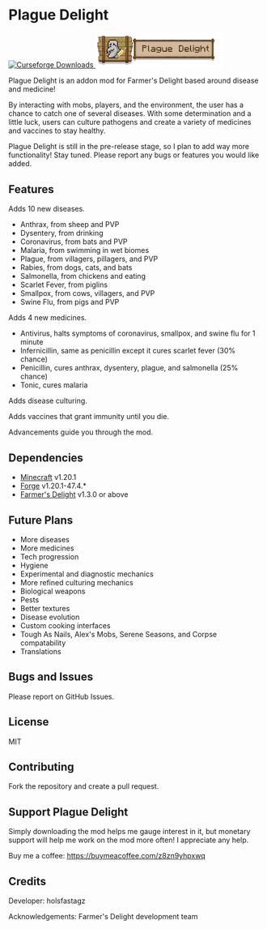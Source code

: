 # Plague Delight
<a href="https://www.curseforge.com/minecraft/mc-mods/plague-delight">
  <img src="http://cf.way2muchnoise.eu/full_1348605_downloads.svg" alt="Curseforge Downloads">
</a>
<img src="src/main/resources/plaguedelight_logo.png" width="50%">

Plague Delight is an addon mod for Farmer's Delight based around disease and
medicine!

By interacting with mobs, players, and the environment, the user has a chance
to catch one of several diseases. With some determination and a little luck,
users can culture pathogens and create a variety of medicines and vaccines to
stay healthy.

Plague Delight is still in the pre-release stage, so I plan to add way more
functionality! Stay tuned. Please report any bugs or features you would like
added.

## Features

Adds 10 new diseases.
- Anthrax, from sheep and PVP
- Dysentery, from drinking
- Coronavirus, from bats and PVP
- Malaria, from swimming in wet biomes
- Plague, from villagers, pillagers, and PVP
- Rabies, from dogs, cats, and bats
- Salmonella, from chickens and eating
- Scarlet Fever, from piglins
- Smallpox, from cows, villagers, and PVP
- Swine Flu, from pigs and PVP

Adds 4 new medicines.
- Antivirus, halts symptoms of coronavirus, smallpox, and swine flu for 1
  minute
- Infernicillin, same as penicillin except it cures scarlet fever (30% chance)
- Penicillin, cures anthrax, dysentery, plague, and salmonella (25% chance)
- Tonic, cures malaria

Adds disease culturing.

Adds vaccines that grant immunity until you die.

Advancements guide you through the mod.

## Dependencies

- [Minecraft](https://minecraft.net) v1.20.1
- [Forge](https://files.minecraftforge.net/net/minecraftforge/forge/index_1.20.1.html) v1.20.1-47.4.*
- [Farmer's Delight](https://www.curseforge.com/minecraft/mc-mods/farmers-delight) v1.3.0 or above

## Future Plans

- More diseases
- More medicines
- Tech progression
- Hygiene
- Experimental and diagnostic mechanics
- More refined culturing mechanics
- Biological weapons
- Pests
- Better textures
- Disease evolution
- Custom cooking interfaces
- Tough As Nails, Alex's Mobs, Serene Seasons, and Corpse compatability
- Translations

## Bugs and Issues

Please report on GitHub Issues.

## License

MIT

## Contributing

Fork the repository and create a pull request.

## Support Plague Delight

Simply downloading the mod helps me gauge interest in it, but monetary support
will help me work on the mod more often! I appreciate any help.

Buy me a coffee: https://buymeacoffee.com/z8zn9yhpxwq

## Credits

Developer: holsfastagz

Acknowledgements: Farmer's Delight development team
